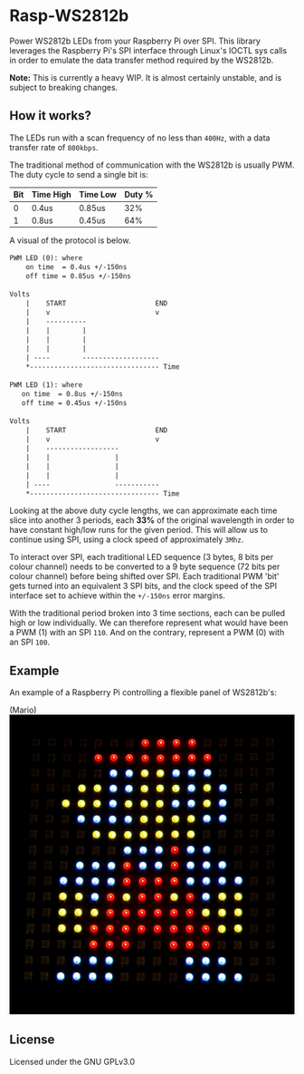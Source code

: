 # Rasp-WS2812b
Power WS2812b LEDs from your Raspberry Pi over SPI. This library leverages the Raspberry Pi's SPI interface through Linux's IOCTL sys calls in order to emulate the data transfer method required by the WS2812b.

**Note:** This is currently a heavy WIP. It is almost certainly unstable, and is subject to breaking changes.

## How it works?
The LEDs run with a scan frequency of no less than `400Hz`, with a data transfer rate of `800kbps`.

The traditional method of communication with the WS2812b is usually PWM. The duty cycle to send a single bit is:

| Bit | Time High | Time Low | Duty % |
|-----|-----------|----------|--------|
| 0   | 0.4us     | 0.85us   | 32%    |
| 1   | 0.8us     | 0.45us   | 64%    |

A visual of the protocol is below.

```
PWM LED (0): where
    on time  = 0.4us +/-150ns
    off time = 0.85us +/-150ns
    
Volts
    |    START                      END
    |    v                          v
    |    ----------
    |    |        |
    |    |        |
    |    |        |
    | ----        -------------------
    *-------------------------------- Time
    
PWM LED (1): where
   on time  = 0.8us +/-150ns
   off time = 0.45us +/-150ns
   
Volts
    |    START                      END
    |    v                          v
    |    ------------------
    |    |                |
    |    |                |
    |    |                |
    | ----                -----------
    *-------------------------------- Time
```

Looking at the above duty cycle lengths, we can approximate each time slice into another 3 periods, each **33%** of the original wavelength in order to have constant high/low runs for the given period. This will allow us to continue using SPI, using a clock speed of approximately `3Mhz`.

To interact over SPI, each traditional LED sequence (3 bytes, 8 bits per colour channel) needs to be converted to a 9 byte sequence (72 bits per colour channel) before being shifted over SPI. Each traditional PWM 'bit' gets turned into an equivalent 3 SPI bits, and the clock speed of the SPI interface set to achieve within the `+/-150ns` error margins.

With the traditional period broken into 3 time sections, each can be pulled high or low individually. We can therefore represent what would have been a PWM (1) with an SPI `110`. And on the contrary, represent a PWM (0) with an SPI `100`.

## Example
An example of a Raspberry Pi controlling a flexible panel of WS2812b's:

(Mario)
![Image of Pixel Mario](./assets/mario.jpg)

## License
Licensed under the GNU GPLv3.0
